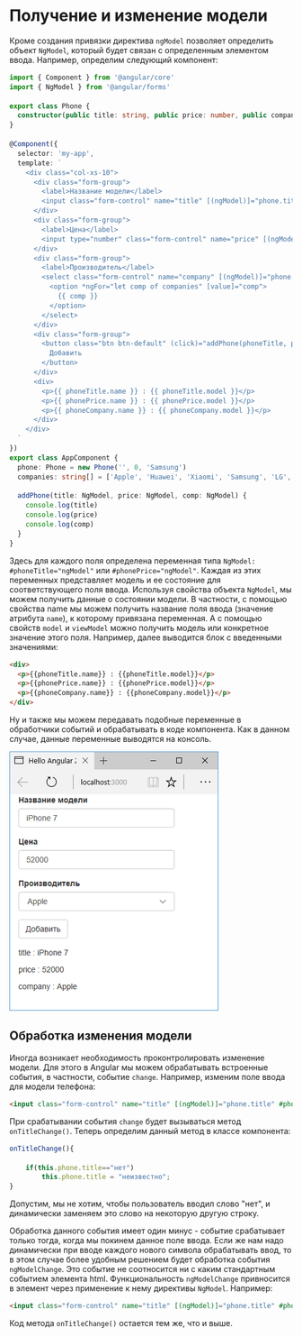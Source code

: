 # Получение и изменение модели

Кроме создания привязки директива `ngModel` позволяет определить объект `NgModel`, который будет связан с определенным элементом ввода. Например, определим следующий компонент:

```typescript
import { Component } from '@angular/core'
import { NgModel } from '@angular/forms'

export class Phone {
  constructor(public title: string, public price: number, public company: string) {}
}

@Component({
  selector: 'my-app',
  template: `
    <div class="col-xs-10">
      <div class="form-group">
        <label>Название модели</label>
        <input class="form-control" name="title" [(ngModel)]="phone.title" #phoneTitle="ngModel" />
      </div>
      <div class="form-group">
        <label>Цена</label>
        <input type="number" class="form-control" name="price" [(ngModel)]="phone.price" #phonePrice="ngModel" />
      </div>
      <div class="form-group">
        <label>Производитель</label>
        <select class="form-control" name="company" [(ngModel)]="phone.company" #phoneCompany="ngModel">
          <option *ngFor="let comp of companies" [value]="comp">
            {{ comp }}
          </option>
        </select>
      </div>
      <div class="form-group">
        <button class="btn btn-default" (click)="addPhone(phoneTitle, phonePrice, phoneCompany)">
          Добавить
        </button>
      </div>
      <div>
        <p>{{ phoneTitle.name }} : {{ phoneTitle.model }}</p>
        <p>{{ phonePrice.name }} : {{ phonePrice.model }}</p>
        <p>{{ phoneCompany.name }} : {{ phoneCompany.model }}</p>
      </div>
    </div>
  `
})
export class AppComponent {
  phone: Phone = new Phone('', 0, 'Samsung')
  companies: string[] = ['Apple', 'Huawei', 'Xiaomi', 'Samsung', 'LG', 'Motorola', 'Alcatel']

  addPhone(title: NgModel, price: NgModel, comp: NgModel) {
    console.log(title)
    console.log(price)
    console.log(comp)
  }
}
```

Здесь для каждого поля определена переменная типа `NgModel: #phoneTitle="ngModel"` или `#phonePrice="ngModel"`. Каждая из этих переменных представляет модель и ее состояние для соответствующего поля ввода. Используя свойства объекта `NgModel`, мы можем получить данные о состоянии модели. В частности, с помощью свойства name мы можем получить название поля ввода (значение атрибута `name`), к которому привязана переменная. А с помощью свойств `model` и `viewModel` можно получить модель или конкретное значение этого поля. Например, далее выводится блок с введенными значениями:

```html
<div>
  <p>{{phoneTitle.name}} : {{phoneTitle.model}}</p>
  <p>{{phonePrice.name}} : {{phonePrice.model}}</p>
  <p>{{phoneCompany.name}} : {{phoneCompany.model}}</p>
</div>
```

Ну и также мы можем передавать подобные переменные в обработчики событий и обрабатывать в коде компонента. Как в данном случае, данные переменные выводятся на консоль.

![Скриншот проекта](model-1.png)

## Обработка изменения модели

Иногда возникает необходимость проконтролировать изменение модели. Для этого в Angular мы можем обрабатывать встроенные события, в частности, событие `change`. Например, изменим поле ввода для модели телефона:

```html
<input class="form-control" name="title" [(ngModel)]="phone.title" #phoneTitle="ngModel" (change)="onTitleChange()" />
```

При срабатывании события `change` будет вызываться метод `onTitleChange()`. Теперь определим данный метод в классе компонента:

```typescript
onTitleChange(){

    if(this.phone.title=="нет")
        this.phone.title = "неизвестно";
}
```

Допустим, мы не хотим, чтобы пользователь вводил слово "нет", и динамически заменяем это слово на некоторую другую строку.

Обработка данного события имеет один минус - событие срабатывает только тогда, когда мы покинем данное поле ввода. Если же нам надо динамически при вводе каждого нового символа обрабатывать ввод, то в этом случае более удобным решением будет обработка события `ngModelChange`. Это событие не соотносится ни с каким стандартным событием элемента html. Функциональность `ngModelChange` привносится в элемент через применение к нему директивы `NgModel`. Например:

```html
<input class="form-control" name="title" [(ngModel)]="phone.title" #phoneTitle="ngModel" (ngModelChange)="onTitleChange()" />
```

Код метода `onTitleChange()` остается тем же, что и выше.
